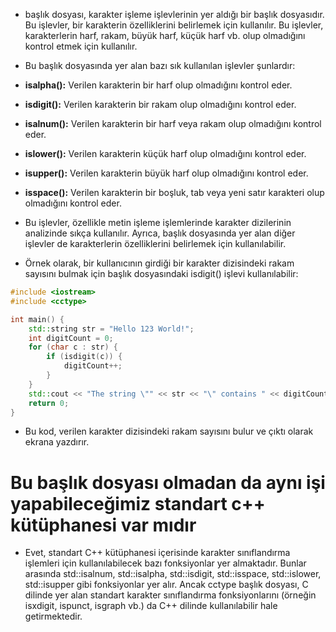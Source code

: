 - <cctype> başlık dosyası, karakter işleme işlevlerinin yer aldığı bir başlık dosyasıdır. Bu işlevler, bir karakterin özelliklerini belirlemek için kullanılır. Bu işlevler, karakterlerin harf, rakam, büyük harf, küçük harf vb. olup olmadığını kontrol etmek için kullanılır.

- Bu başlık dosyasında yer alan bazı sık kullanılan işlevler şunlardır:

- **isalpha():** Verilen karakterin bir harf olup olmadığını kontrol eder.
- **isdigit():** Verilen karakterin bir rakam olup olmadığını kontrol eder.
- **isalnum():** Verilen karakterin bir harf veya rakam olup olmadığını kontrol eder.
- **islower():** Verilen karakterin küçük harf olup olmadığını kontrol eder.
- **isupper():** Verilen karakterin büyük harf olup olmadığını kontrol eder.
- **isspace():** Verilen karakterin bir boşluk, tab veya yeni satır karakteri olup olmadığını kontrol eder.
- Bu işlevler, özellikle metin işleme işlemlerinde karakter dizilerinin analizinde sıkça kullanılır. Ayrıca, <cctype> başlık dosyasında yer alan diğer işlevler de karakterlerin özelliklerini belirlemek için kullanılabilir.

- Örnek olarak, bir kullanıcının girdiği bir karakter dizisindeki rakam sayısını bulmak için <cctype> başlık dosyasındaki isdigit() işlevi kullanılabilir:

```CPP
#include <iostream>
#include <cctype>

int main() {
    std::string str = "Hello 123 World!";
    int digitCount = 0;
    for (char c : str) {
        if (isdigit(c)) {
            digitCount++;
        }
    }
    std::cout << "The string \"" << str << "\" contains " << digitCount << " digits.\n";
    return 0;
}

```

- Bu kod, verilen karakter dizisindeki rakam sayısını bulur ve çıktı olarak ekrana yazdırır.

# Bu başlık dosyası olmadan da aynı işi yapabileceğimiz standart c++ kütüphanesi var mıdır

- Evet, standart C++ kütüphanesi içerisinde karakter sınıflandırma işlemleri için kullanılabilecek bazı fonksiyonlar yer almaktadır. Bunlar arasında std::isalnum, std::isalpha, std::isdigit, std::isspace, std::islower, std::isupper gibi fonksiyonlar yer alır. Ancak cctype başlık dosyası, C dilinde yer alan standart karakter sınıflandırma fonksiyonlarını (örneğin isxdigit, ispunct, isgraph vb.) da C++ dilinde kullanılabilir hale getirmektedir.



















